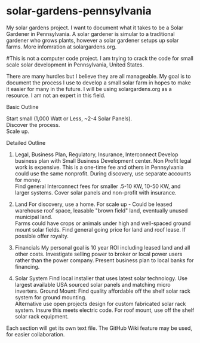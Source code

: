 solar-gardens-pennsylvania
==========================

My solar gardens project.  I want to document what it takes to be a Solar Gardener in Pennsylvania.  A solar gardener is  simular to a traditional gardener who grows plants, however a solar gardener setups up solar farms.  More infomration at solargardens.org.



#This is not a computer code project.  I am trying to crack the code for small scale solar development in Pennsylvania, United States.

There are many hurdles but I believe they are all manageable.  My goal is to document the process I use to develop a small solar farm in hopes to make it easier for many in the future.  I will be using solargardens.org as a resource.  I am not an expert in this field.


Basic Outline

Start small (1,000 Watt or Less, ~2-4 Solar Panels).  
Discover the process.  
Scale up.

Detailed Outline


1. Legal, Business Plan, Regulatory, Insurance, Interconnect
Develop business plan with Small Business Development center.
Non Profit legal work is expensive.  This is a one-time fee and others in Pennsylvania could use the same nonprofit.
During discovery, use separate accounts for money.  
Find general Interconnect fees for smaller .5-10 KW, 10-50 KW, and larger systems.
Cover solar panels and non-profit with insurance.

2. Land
For discovery, use a home.
For scale up - Could be leased warehouse roof space, leasable "brown field" land, eventually unused municipal land.  
Farms could have crops or animals under high and well-spaced ground mount solar fields.
Find general going price for land and roof lease.
If possible offer royalty.

3. Financials
My personal goal is 10 year ROI including leased land and all other costs.
Investigate selling power to broker or local power users rather than the power company.
Present business plan to local banks for financing.

4. Solar System
Find local installer that uses latest solar technology.
Use largest available USA sourced solar panels and matching micro inverters.
Ground Mount:
	Find quality affordable off the shelf solar rack system for ground mounting.  
	Alternative use open projects design for custom fabricated solar rack system.  Insure this meets electric code.
For roof mount, use off the shelf solar rack equipment.


Each section will get its own text file.  The GitHub Wiki feature may be used, for easier collaboration.
